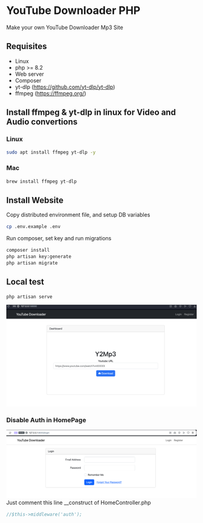# YouTube Downloader PHP
Make your own YouTube Downloader Mp3 Site

## Requisites
* Linux
* php >= 8.2 
* Web server
* Composer
* yt-dlp  (https://github.com/yt-dlp/yt-dlp)
* ffmpeg (https://ffmpeg.org/)


## Install ffmpeg & yt-dlp in linux for Video and Audio convertions
### Linux
```bash
sudo apt install ffmpeg yt-dlp -y
```

### Mac
```bash
brew install ffmpeg yt-dlp
```

## Install Website
Copy distributed environment file, and setup DB variables
```bash
cp .env.example .env
```
Run composer, set key and run migrations
```bash
composer install
php artisan key:generate
php artisan migrate
```

## Local test
```bash
php artisan serve
```
![Login](./docs/home_preview.png)

### Disable Auth in HomePage
![Login](./docs/login.png)
Just comment this line __construct of HomeController.php
```php
//$this->middleware('auth');
```

